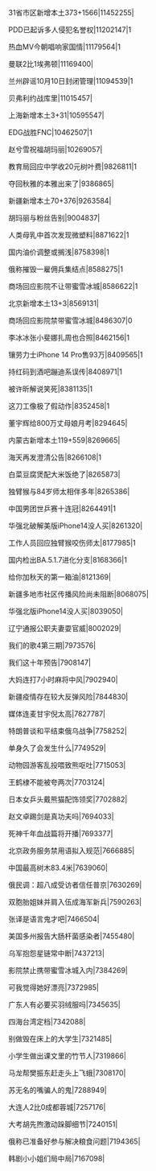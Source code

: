 31省市区新增本土373+1566|11452255|

PDD已起诉多人侵犯名誉权|11202147|1

热血MV今朝唱响家国情|11179564|1

曼联2比1埃弗顿|11169400|

兰州辟谣10月10日封闭管理|11094539|1

贝弗利约战库里|11015457|

上海新增本土3+31|10595547|

EDG战胜FNC|10462507|1

赵兮雪祝福胡玛丽|10269057|

教育局回应中学收20元树叶费|9826811|1

夺回秋雅的本雅出来了|9386865|

新疆新增本土70+376|9263584|

胡玛丽与粉丝告别|9004837|

人类母乳中首次发现微塑料|8871622|1

国内油价调整或搁浅|8758398|1

俄称摧毁一雇佣兵集结点|8588275|1

商场回应影院不让带蜜雪冰城|8586622|1

北京新增本土13+3|8569131|

商场回应影院禁带蜜雪冰城|8486307|0

李冰冰张小斐娜扎周也合照|8462156|1

镶劳力士iPhone 14 Pro售93万|8409565|1

持红码到酒吧蹦迪系误传|8408971|1

被许昕解说笑死|8381135|1

这刀工像极了假动作|8352458|1

董宇辉给800万丈母娘月考|8294645|

内蒙古新增本土119+559|8269665|

海天再发澄清公告|8266108|1

白菜豆腐煲配大米饭绝了|8265873|

独臂猴与84岁师太相伴多年|8265386|

中国男团世乒赛十连冠|8264491|1

华强北破解美版iPhone14没人买|8261320|

工作人员回应独臂猴咬伤师太|8177985|1

国内检出BA.5.1.7进化分支|8168366|1

给你加秋天的第一箱油|8121369|

新疆多地市社区传播风险尚未阻断|8068075|

华强北版iPhone14没人买|8039050|

辽宁通报公职夫妻耍官威|8002029|

我们的歌4第三期|7973576|

我们这十年预告|7908147|

大妈连打7小时麻将中风|7902940|

新疆疫情存在较大反弹风险|7844830|

媒体连麦甘宇倪太高|7827787|

特朗普谈和平结束俄乌战争|7758252|

单身久了会发生什么|7749529|

动物园游客乱投喂致熊呕吐|7715053|

王鹤棣不能被夸两次|7703124|

日本女乒头戴熊猫配饰领奖|7702882|

赵文卓踢剑是真功夫吗|7694033|

死神千年血战篇将开播|7693377|

北京政务服务禁用语拟入规范|7666885|

中国最高树木83.4米|7639060|

俄民调：超八成受访者信任普京|7630269|

双胞胎姐妹并肩入伍成海军新兵|7590263|

张译是语言鬼才吧|7466504|

美国多州报告大肠杆菌感染者|7455480|

乌军抱怨星链常中断|7437213|

影院禁止携带蜜雪冰城入内|7384269|

可我觉得她好漂亮|7372985|

广东人有必要买羽绒服吗|7345635|

四海台湾定档|7342088|

别做毁在床上的大学生|7321485|

小学生做出课文里的竹节人|7319866|

马龙帮樊振东赶走头上飞蛾|7308170|

苏无名的嘴骗人的鬼|7288949|

大连人2比0成都蓉城|7257176|

大考胡先煦激动跺脚细节|7240151|

俄称已准备好参与解决粮食问题|7194365|

韩剧小小姐们局中局|7167098|

